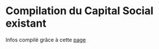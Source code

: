 
Compilation du Capital Social existant
===

Infos compilé grâce à cette [page](http://4emesinge.com/geographie-des-alternatives)